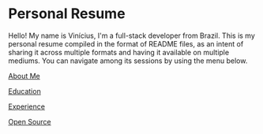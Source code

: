 # Personal Resume

Hello! My name is Vinícius, I'm a full-stack developer from Brazil. This is my personal resume compiled in the format of README files, as an intent of sharing it across multiple formats and having it available on multiple mediums. You can navigate among its sessions by using the menu below.

[About Me](https://github.com/viniciusarre/resume/blob/master/AboutMe.md)

[Education](https://github.com/viniciusarre/resume/blob/master/Education.md)

[Experience](https://github.com/viniciusarre/resume/blob/master/Experience.md)

[Open Source](https://github.com/viniciusarre/resume/blob/master/OpenSource.md)
